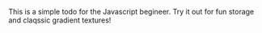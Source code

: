 This is a simple todo for the Javascript begineer. Try it out for fun storage and claqssic gradient textures!
